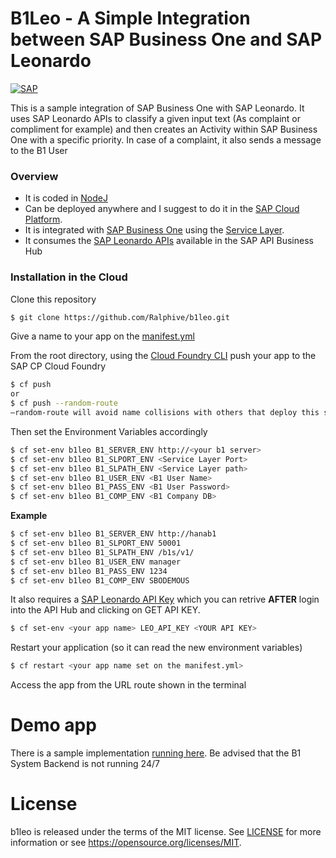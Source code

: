 # B1Leo - A Simple Integration between SAP Business One and SAP Leonardo
[![SAP](https://i.imgur.com/HBBBde7.png)](https://cloudplatform.sap.com)

This is a sample integration of SAP Business One with SAP Leonardo. It uses SAP Leonardo APIs to classify a given input text (As complaint or compliment for example) and then creates an Activity within SAP Business One with a specific priority. In case of a complaint, it also sends a message to the B1 User

### Overview
- It is coded in [NodeJ](https://nodejs.org/en/)
- Can be deployed anywhere and I suggest to do it in the  [SAP Cloud Platform](https://cloudplatform.sap.com). 
- It is integrated with [SAP Business One](https://www.sap.com/uk/products/business-one.html) using the [Service Layer](https://www.youtube.com/watch?v=zaF_i7x9-s0&list=PLMdHXbewhZ2QsgYSICRQuoL8lkoEHjNzS&index=22).
- It consumes the [SAP Leonardo APIs](https://api.sap.com/shell/discover/contentpackage/SAPLeonardoMLFunctionalServices) available in the SAP API Business Hub

### Installation in the Cloud
Clone this repository
```sh
$ git clone https://github.com/Ralphive/b1leo.git
```
Give a name to your app on the [manifest.yml](manifest.yml)

From the root directory, using the [Cloud Foundry CLI](https://docs.cloudfoundry.org/cf-cli/install-go-cli.html) push your app to the SAP CP Cloud Foundry
```sh
$ cf push
or
$ cf push --random-route
–random-route will avoid name collisions with others that deploy this same app on SCP. You can also choose your own app name by changing the manifest.yml file.
```
Then set the Environment Variables accordingly
```sh
$ cf set-env b1leo B1_SERVER_ENV http://<your b1 server>
$ cf set-env b1leo B1_SLPORT_ENV <Service Layer Port>
$ cf set-env b1leo B1_SLPATH_ENV <Service Layer path>
$ cf set-env b1leo B1_USER_ENV <B1 User Name>
$ cf set-env b1leo B1_PASS_ENV <B1 User Password>
$ cf set-env b1leo B1_COMP_ENV <B1 Company DB>
```
**Example**
```sh
$ cf set-env b1leo B1_SERVER_ENV http://hanab1
$ cf set-env b1leo B1_SLPORT_ENV 50001
$ cf set-env b1leo B1_SLPATH_ENV /b1s/v1/
$ cf set-env b1leo B1_USER_ENV manager
$ cf set-env b1leo B1_PASS_ENV 1234
$ cf set-env b1leo B1_COMP_ENV SBODEMOUS
```

It also requires a [SAP Leonardo API Key](https://api.sap.com/api/sap_service_ticketing_classification_api/overview) which you can retrive **AFTER** login into the API Hub and clicking on GET API KEY.
```sh
$ cf set-env <your app name> LEO_API_KEY <YOUR API KEY>
```

Restart your application (so it can read the new environment variables)
```sh
$ cf restart <your app name set on the manifest.yml>
```

Access the app from the URL route shown in the terminal

# Demo app
There is a sample implementation [running here](https://b1leo.cfapps.eu10.hana.ondemand.com/). Be advised that the B1 System Backend is not running 24/7

# License
b1leo  is released under the terms of the MIT license. See [LICENSE](LICENSE) for more information or see https://opensource.org/licenses/MIT.
